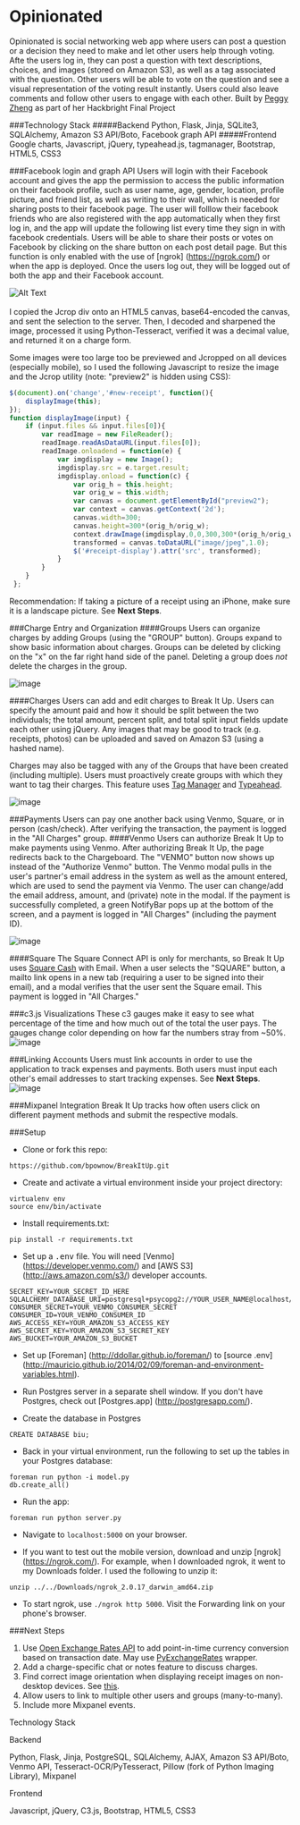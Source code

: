 # Opinionated

Opinionated is social networking web app where users can post a question or a decision they need to make and let other users help through voting. Afte the users log in, they can post a question with text descriptions, choices, and images (stored on Amazon S3), as well as a tag associated with the question. Other users will be able to vote on the question and see a visual representation of the voting result instantly. Users could also leave comments and follow other users to engage with each other. 
Built by <a href="https://www.linkedin.com/in/peggyzheng">Peggy Zheng</a> as part of her Hackbright Final Project

###Technology Stack
#####Backend
Python, Flask, Jinja, SQLite3, SQLAlchemy, Amazon S3 API/Boto, Facebook graph API
#####Frontend
Google charts, Javascript, jQuery, typeahead.js, tagmanager, Bootstrap, HTML5, CSS3

###Facebook login and graph API
Users will login with their Facebook account and gives the app the permission to access the public information on their facebook profile, such as user name, age, gender, location, profile picture, and friend list, as well as writing to their wall, which is needed for sharing posts to their facebook page. The user will folllow their facebook friends who are also registered with the app automatically when they first log in, and the app will update the following list every time they sign in with facebook credentials. 
Users will be able to share their posts or votes on Facebook by clicking on the share button on each post detail page. But this function is only enabled with the use of [ngrok] (https://ngrok.com/) or when the app is deployed. 
Once the users log out, they will be logged out of both the app and their Facebook account. 


![Alt Text](http://g.recordit.co/ZZL9a09qJL.gif)<br><br>
I copied the Jcrop div onto an HTML5 canvas, base64-encoded the canvas, and sent the selection to the server. Then, I decoded and sharpened the image, processed it using Python-Tesseract, verified it was a decimal value, and returned it on a charge form.

Some images were too large too be previewed and Jcropped on all devices (especially mobile), so I used the following Javascript to resize the image and the Jcrop utility (note: "preview2" is hidden using CSS):
<br>
```javascript
$(document).on('change','#new-receipt', function(){
    displayImage(this);
});
function displayImage(input) {
    if (input.files && input.files[0]){
        var readImage = new FileReader();
        readImage.readAsDataURL(input.files[0]);
        readImage.onloadend = function(e) {
            var imgdisplay = new Image();
            imgdisplay.src = e.target.result;
            imgdisplay.onload = function(c) {
                var orig_h = this.height;
                var orig_w = this.width;
                var canvas = document.getElementById("preview2");
                var context = canvas.getContext('2d');
                canvas.width=300;
                canvas.height=300*(orig_h/orig_w);
                context.drawImage(imgdisplay,0,0,300,300*(orig_h/orig_w));
                transformed = canvas.toDataURL("image/jpeg",1.0);
                $('#receipt-display').attr('src', transformed);
            }     
        }
    }
 };
```

Recommendation: If taking a picture of a receipt using an iPhone, make sure it is a landscape picture. See <b>Next Steps</b>.

###Charge Entry and Organization
####Groups
Users can organize charges by adding Groups (using the "GROUP" button). Groups expand to show basic information about charges. Groups can be deleted by clicking on the "x" on the far right hand side of the panel. Deleting a group does <i>not</i> delete the charges in the group.

![image](static/readme_imgs/chargeboard.png)

####Charges
Users can add and edit charges to Break It Up. Users can specify the amount paid and how it should be split between the two individuals; the total amount, percent split, and total split input fields update each other using jQuery. Any images that may be good to track (e.g. receipts, photos) can be uploaded and saved on Amazon S3 (using a hashed name). 

Charges may also be tagged with any of the Groups that have been created (including multiple). Users must proactively create groups with which they want to tag their charges. This feature uses <a href="https://maxfavilli.com/jquery-tag-manager">Tag Manager</a> and <a href="http://twitter.github.io/typeahead.js/">Typeahead</a>.

![image](static/readme_imgs/chargeform.png)

###Payments
Users can pay one another back using Venmo, Square, or in person (cash/check). After verifying the transaction, the payment is logged in the "All Charges" group. 
####Venmo
Users can authorize Break It Up to make payments using Venmo. After authorizing Break It Up, the page redirects back to the Chargeboard. The "VENMO" button now shows up instead of the "Authorize Venmo" button. The Venmo modal pulls in the user's partner's email address in the system as well as the amount entered, which are used to send the payment via Venmo. The user can change/add the email address, amount, and (private) note in the modal. If the payment is successfully completed, a green NotifyBar pops up at the bottom of the screen, and a payment is logged in "All Charges" (including the payment ID).

![image](static/readme_imgs/venmo.png)
 
####Square
The Square Connect API is only for merchants, so Break It Up uses <a href="https://squareup.com/help/us/en/article/5372-square-cash-with-email">Square Cash</a> with Email. When a user selects the "SQUARE" button, a mailto link opens in a new tab (requiring a user to be signed into their email), and a modal verifies that the user sent the Square email. This payment is logged in "All Charges."

###c3.js Visualizations
These c3 gauges make it easy to see what percentage of the time and how much out of the total the user pays. The gauges change color depending on how far the numbers stray from ~50%.
![image](static/readme_imgs/c3.png)

###Linking Accounts
Users must link accounts in order to use the application to track expenses and payments. Both users must input each other's email addresses to start tracking expenses. See <b>Next Steps</b>.
![image](static/readme_imgs/acctsettings.png)

###Mixpanel Integration
Break It Up tracks how often users click on different payment methods and submit the respective modals. 

###Setup
* Clone or fork this repo:
```
https://github.com/bpownow/BreakItUp.git
```

* Create and activate a virtual environment inside your project directory: 
```
virtualenv env
source env/bin/activate
```

* Install requirements.txt:
```
pip install -r requirements.txt
```

* Set up a <kbd>.env</kbd> file. You will need [Venmo] (https://developer.venmo.com/) and [AWS S3] (http://aws.amazon.com/s3/) developer accounts.
```
SECRET_KEY=YOUR_SECRET_ID_HERE
SQLALCHEMY_DATABASE_URI=postgresql+psycopg2://YOUR_USER_NAME@localhost/YOUR_FILE_DIRECTORY
CONSUMER_SECRET=YOUR_VENMO_CONSUMER_SECRET
CONSUMER_ID=YOUR_VENMO_CONSUMER_ID
AWS_ACCESS_KEY=YOUR_AMAZON_S3_ACCESS_KEY
AWS_SECRET_KEY=YOUR_AMAZON_S3_SECRET_KEY
AWS_BUCKET=YOUR_AMAZON_S3_BUCKET
```

* Set up [Foreman] (http://ddollar.github.io/foreman/) to [source .env] (http://mauricio.github.io/2014/02/09/foreman-and-environment-variables.html).

* Run Postgres server in a separate shell window. If you don't have Postgres, check out [Postgres.app] (http://postgresapp.com/).

* Create the database in Postgres
```
CREATE DATABASE biu;
```

* Back in your virtual environment, run the following to set up the tables in your Postgres database:
```
foreman run python -i model.py
db.create_all()
```

* Run the app:
```
foreman run python server.py
```

* Navigate to `localhost:5000` on your browser.

* If you want to test out the mobile version, download and unzip [ngrok] (https://ngrok.com/). For example, when I downloaded ngrok, it went to my Downloads folder. I used the following to unzip it:
```
unzip ../../Downloads/ngrok_2.0.17_darwin_amd64.zip
```

* To start ngrok, use `./ngrok http 5000`. Visit the Forwarding link on your phone's browser.

###Next Steps
1. Use <a href="https://openexchangerates.org/">Open Exchange Rates API</a> to add point-in-time currency conversion based on transaction date. May use <a href="https://github.com/ashokfernandez/PyExchangeRates">PyExchangeRates</a> wrapper.
2. Add a charge-specific chat or notes feature to discuss charges.
3. Find correct image orientation when displaying receipt images on non-desktop devices. See <a href="http://stackoverflow.com/questions/9353629/images-turning-sideways-upside-down-after-being-uploaded-via-phonegap-ios">this</a>.
4. Allow users to link to multiple other users and groups (many-to-many).
5. Include more Mixpanel events.

Technology Stack

Backend

Python, Flask, Jinja, PostgreSQL, SQLAlchemy, AJAX, Amazon S3 API/Boto, Venmo API, Tesseract-OCR/PyTesseract, Pillow (fork of Python Imaging Library), Mixpanel

Frontend

Javascript, jQuery, C3.js, Bootstrap, HTML5, CSS3
